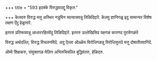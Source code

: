 +++
title = "593 इदक्कॆ विरुद्धवादद्दु विकृत."

+++
कॆलवरु विरुद्ध मत्तु अस्थिर नडुविन व्यत्यासवन्नु तिळिदिद्दारॆ. कॆलवु ज्ञानिगळु इदु सामान्यर विशेष लक्षण ऎंदु हेळुत्तारॆ.

इतररु प्रतिरूपवन्नु आधाररहितवॆंदु तिळिदिद्दारॆ. इतररु उल्लेखिसिद पक्षगळ कारणद पुरावॆगळंतॆ

विरुद्ध अर्थदल्लि, विरुद्ध विचलनविदॆ. अदु ऎल्ला ऒळ्ळॆय विरोधिगळन्नु विरोधिसुत्तदॆ मत्तु दोषातीतवागिदॆ.

ऒम्मॆ शिक्षकरु, संयुक्तगळ मेलिन अभिरुचियल्लि बुद्धिवंतरु, हेळिदरु.

